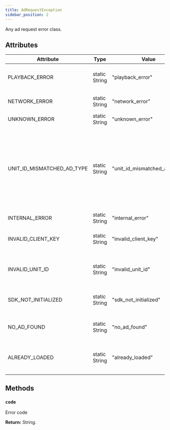 ```yaml
---
title: AdRequestException
sidebar_position: 2
---
```


Any ad request error class.

## Attributes

| Attribute                  | Type          | Value                        | Description                                                                                                                     |
| -------------------------- | ------------- | ---------------------------- | ------------------------------------------------------------------------------------------------------------------------------- |
| PLAYBACK_ERROR             | static String | "playback_error"             | error while trying to play a media                                                                                              |
| NETWORK_ERROR              | static String | "network_error"              | internet connection error                                                                                                       |
| UNKNOWN_ERROR              | static String | "unknown_error"              | unknown error                                                                                                                   |
| UNIT_ID_MISMATCHED_AD_TYPE | static String | "unit_id_mismatched_ad_type" | unit_id of a different type than the ad format used, for example a unit_id registered as a banner being used by an interstitial |
| INTERNAL_ERROR             | static String | "internal_error"             | internal error                                                                                                                  |
| INVALID_CLIENT_KEY         | static String | "invalid_client_key"         | your app client_key is invalid or blocked                                                                                    |
| INVALID_UNIT_ID            | static String | "invalid_unit_id"            | the provided unit_id is invalid or blocked                                                                                     |
| SDK_NOT_INITIALIZED        | static String | "sdk_not_initialized"        | you need to initialize the SDK before using                                                                                     |
| NO_AD_FOUND                | static String | "no_ad_found"                | no ad is found for user profile settings                                                                                        |
| ALREADY_LOADED             | static String | "already_loaded"             | this ad is already loaded, you can only show it                                                                                 |

## Methods

### `code`

Error code

**Return:** String.
